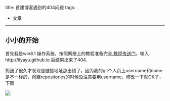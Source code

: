 title: 首建博客遇到的404问题
tags:
- 文章
---
## 小小的开始 ##

首先我是win8.1 操作系统，按照网络上的教程准备完全,[教程传送门](http://wsgzao.github.io/post/hexo-guide/)，输入http://liyayu.github.io 后结果出来了404.

捣鼓了很久才发现是链接地址那出错了，因为我的git个人页上username和name是不一样的，创建repositories的时候没注意要用username，修改一下就OK了，下图

![](http://i.imgur.com/gBrfOFc.png)
